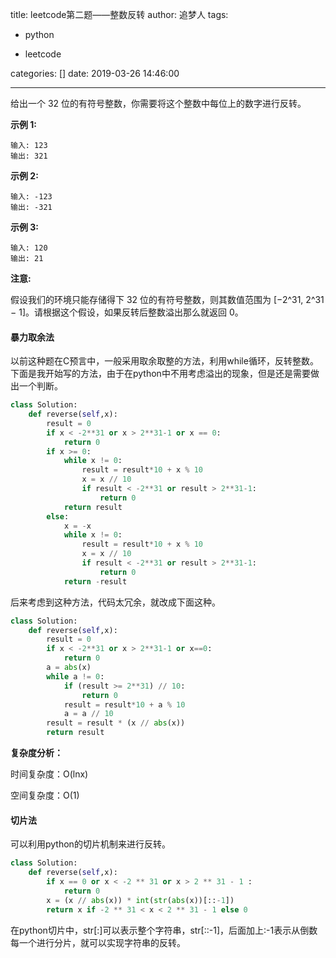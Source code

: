 title: leetcode第二题——整数反转
author: 追梦人
tags:

  - python

  - leetcode

  categories: []
  date: 2019-03-26 14:46:00

---

给出一个 32 位的有符号整数，你需要将这个整数中每位上的数字进行反转。

**示例 1:**

```
输入: 123
输出: 321
```

 **示例 2:**

```
输入: -123
输出: -321
```

**示例 3:**

```
输入: 120
输出: 21
```

**注意:**

假设我们的环境只能存储得下 32 位的有符号整数，则其数值范围为 [−2^31,  2^31 − 1]。请根据这个假设，如果反转后整数溢出那么就返回 0。

<!-- more -->

#### 暴力取余法

以前这种题在C预言中，一般采用取余取整的方法，利用while循环，反转整数。下面是我开始写的方法，由于在python中不用考虑溢出的现象，但是还是需要做出一个判断。

```python
class Solution:
    def reverse(self,x):
        result = 0
        if x < -2**31 or x > 2**31-1 or x == 0:
            return 0
        if x >= 0:
            while x != 0:
                result = result*10 + x % 10
                x = x // 10
                if result < -2**31 or result > 2**31-1:
                    return 0
            return result
        else:
            x = -x
            while x != 0:
                result = result*10 + x % 10
                x = x // 10
                if result < -2**31 or result > 2**31-1:
                    return 0
            return -result
```

后来考虑到这种方法，代码太冗余，就改成下面这种。

```python
class Solution:
    def reverse(self,x):
        result = 0
        if x < -2**31 or x > 2**31-1 or x==0:
            return 0
        a = abs(x)
        while a != 0:
            if (result >= 2**31) // 10:
                return 0
            result = result*10 + a % 10
            a = a // 10
        result = result * (x // abs(x))
        return result
```

**复杂度分析：**

时间复杂度：O(lnx)

空间复杂度：O(1)

#### 切片法

可以利用python的切片机制来进行反转。

```python
class Solution:
    def reverse(self,x):
        if x == 0 or x < -2 ** 31 or x > 2 ** 31 - 1 :
            return 0
        x = (x // abs(x)) * int(str(abs(x))[::-1])
        return x if -2 ** 31 < x < 2 ** 31 - 1 else 0
```

在python切片中，str[:]可以表示整个字符串，str[::-1]，后面加上:-1表示从倒数每一个进行分片，就可以实现字符串的反转。